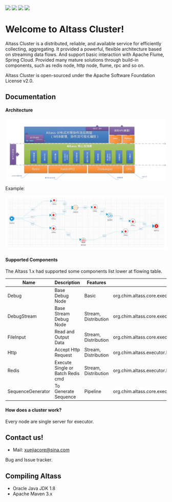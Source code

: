 
![](https://img.shields.io/github/issues/xuejiacore/altass-ng.svg)
![](https://img.shields.io/github/forks/xuejiacore/altass-ng.svg)
![](https://img.shields.io/github/stars/xuejiacore/altass-ng.svg)
![](https://img.shields.io/github/license/xuejiacore/altass-ng.svg)

# Welcome to Altass Cluster!

Altass Cluster is a distributed, reliable, and available service for efficiently collecting, aggregating. It provided a
powerful, flexible architecture based on streaming data flows. And support basic interaction with Apache Flume, Spring 
Cloud. Provided many mature solutions through build-in components, such as redis node, http node, flume, rpc and so on.


Altass Cluster is open-sourced under the Apache Software Foundation License v2.0.

## Documentation

#### Architecture

![](https://github.com/xuejiacore/altass-ng/blob/master/doc/images/screenshot_20181112_01.png)

Example:

![](https://github.com/xuejiacore/altass-ng/blob/master/doc/images/screenshot_20181112_02.png)

#### Supported Components

The Altass 1.x had supported some components list lower at flowing table.

| Name | Description | Features | Class |
| --- | --- | --- | --- |
| Debug | Base Debug Node | Basic | org.chim.altass.core.executor.debug.DebugExecutor |
| DebugStream | Base Stream Debug Node | Stream, Distribution | org.chim.altass.core.executor.debug.DebugStreamExecutor |
| FileInput | Read and Output Data | Stream, Distribution | org.chim.altass.core.executor.io.FileInputStreamExecutor |
| Http | Accept Http Request | Stream, Distribution | org.chim.altass.executor.HttpExecutor |
| Redis | Execute Single or Batch Redis cmd | Stream, Distribution | org.chim.altass.executor.RedisExecutor |
| SequenceGenerator | To Generate Sequence | Pipeline | org.chim.altass.core.executor.toolkit.GenSequenceExecutor |

#### How does a cluster work?

Every node are single server for executor.

## Contact us!

- Mail: xuejiacore@sina.com

Bug and Issue tracker.

## Compiling Altass

* Oracle Java JDK 1.8
* Apache Maven 3.x
